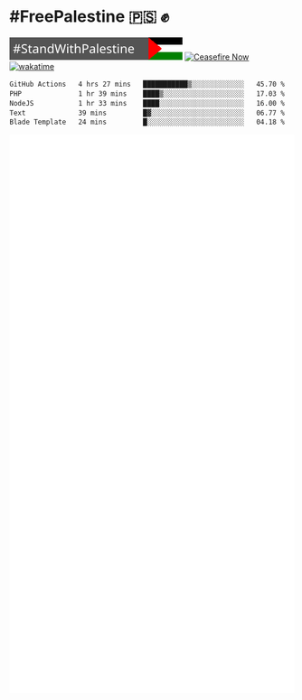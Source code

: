 # #FreePalestine 🇵🇸 ✊

[![github](https://raw.githubusercontent.com/saedyousef/StandWithPalestine/main/badges/flat/StandWithPalestine.svg)](https://github.com/saedyousef/StandWithPalestine)
[![Ceasefire Now](https://badge.techforpalestine.org/default)](https://techforpalestine.org/learn-more)
[![wakatime](https://wakatime.com/badge/user/03bf07e2-4c78-4826-8603-8922f0241061.svg)](https://wakatime.com/@03bf07e2-4c78-4826-8603-8922f0241061)
<!-- [![committers.top badge](https://user-badge.committers.top/jordan_private/saedyousef.svg)](https://user-badge.committers.top/jordan_private/saedyousef) -->

<!-- ![Profile Views](https://visitor-badge.glitch.me/badge?page_id=saedyousef.saedyousef&left_color=grey&right_color=blue&left_text=👀+Profile+Views) -->



<!-- <img src="https://github-readme-stats.vercel.app/api?username=saedyousef&show_icons=true&count_private=true" width="100%" /> --> 

<!--START_SECTION:waka-->

```txt
GitHub Actions   4 hrs 27 mins   ███████████▒░░░░░░░░░░░░░   45.70 %
PHP              1 hr 39 mins    ████▒░░░░░░░░░░░░░░░░░░░░   17.03 %
NodeJS           1 hr 33 mins    ████░░░░░░░░░░░░░░░░░░░░░   16.00 %
Text             39 mins         █▓░░░░░░░░░░░░░░░░░░░░░░░   06.77 %
Blade Template   24 mins         █░░░░░░░░░░░░░░░░░░░░░░░░   04.18 %
```

<!--END_SECTION:waka-->
    
<!-- ![github contribution grid snake animation](https://raw.githubusercontent.com/saedyousef/saedyousef/output/github-contribution-grid-snake.svg) -->


![Metrics](./github-metrics.svg)